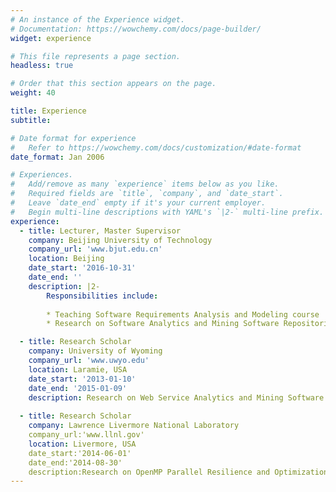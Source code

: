 ```yaml
---
# An instance of the Experience widget.
# Documentation: https://wowchemy.com/docs/page-builder/
widget: experience

# This file represents a page section.
headless: true

# Order that this section appears on the page.
weight: 40

title: Experience
subtitle:

# Date format for experience
#   Refer to https://wowchemy.com/docs/customization/#date-format
date_format: Jan 2006

# Experiences.
#   Add/remove as many `experience` items below as you like.
#   Required fields are `title`, `company`, and `date_start`.
#   Leave `date_end` empty if it's your current employer.
#   Begin multi-line descriptions with YAML's `|2-` multi-line prefix.
experience:
  - title: Lecturer, Master Supervisor
    company: Beijing University of Technology
    company_url: 'www.bjut.edu.cn'
    location: Beijing
    date_start: '2016-10-31'
    date_end: ''
    description: |2-
        Responsibilities include:
        
        * Teaching Software Requirements Analysis and Modeling course 
        * Research on Software Analytics and Mining Software Repositories (MSR) 

  - title: Research Scholar
    company: University of Wyoming
    company_url: 'www.uwyo.edu'
    location: Laramie, USA
    date_start: '2013-01-10'
    date_end: '2015-01-09'
    description: Research on Web Service Analytics and Mining Software Repositories 
  
  - title: Research Scholar
    company: Lawrence Livermore National Laboratory
    company_url:'www.llnl.gov'
    location: Livermore, USA
    date_start:'2014-06-01'
    date_end:'2014-08-30'
    description:Research on OpenMP Parallel Resilience and Optimization
---
```

